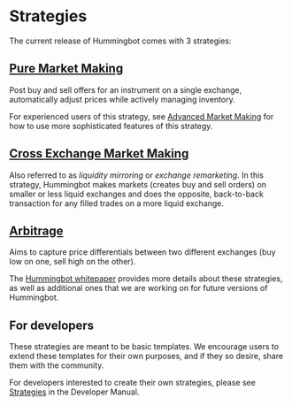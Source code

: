 # Strategies

The current release of Hummingbot comes with 3 strategies:

## [Pure Market Making](./pure-market-making)

Post buy and sell offers for an instrument on a single exchange, automatically adjust prices while actively managing inventory.

For experienced users of this strategy, see [Advanced Market Making](./advanced-mm) for how to use more sophisticated features of this strategy.

## [Cross Exchange Market Making](/strategies/cross-exchange-market-making)

Also referred to as *liquidity mirroring* or *exchange remarketing*.  In this strategy, Hummingbot makes markets (creates buy and sell orders) on smaller or less liquid exchanges and does the opposite, back-to-back transaction for any filled trades on a more liquid exchange.

## [Arbitrage](./arbitrage)

Aims to capture price differentials between two different exchanges (buy low on one, sell high on the other).

The [Hummingbot whitepaper](https://www.hummingbot.io/hummingbot.pdf) provides more details about these strategies, as well as additional ones that we are working on for future versions of Hummingbot.

## For developers

These strategies are meant to be basic templates. We encourage users to extend these templates for their own purposes, and if they so desire, share them with the community.

For developers interested to create their own strategies, please see [Strategies](/developers/strategies) in the Developer Manual.